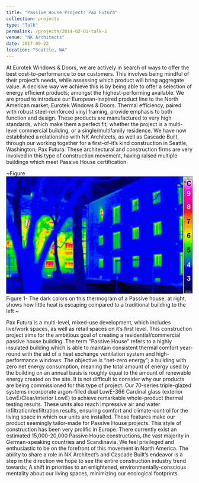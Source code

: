 ```yaml
---
title: "Passive House Project: Pax Futura"
collection: projects
type: "Talk"
permalink: /projects/2014-02-01-talk-2
venue: "NK Architects"
date: 2017-09-22
location: "Seattle, WA"
---
```



At Eurotek Windows & Doors, we are actively in search of ways to offer the best cost-to-performance to our customers. This involves being mindful of their project’s needs, while assessing which product will bring aggregate value. A decisive way we achieve this is by being able to offer a selection of energy efficient products; amongst the highest-performing available.
We are proud to introduce our European-inspired product line to the North American market; Eurotek Windows & Doors. Thermal efficiency, paired with robust steel-reinforced vinyl framing, provide emphasis to both function and design. These products are manufactured to very high standards, which make them a perfect fit; whether the project is a multi-level commercial building, or a single/multifamily residence.
We have now established a relationship with NK Architects, as well as Cascade Built, through our working together for a first-of-it’s kind construction in Seattle, Washington; Pax Futura. These architectural and construction firms are very involved in this type of construction movement, having raised multiple buildings which meet Passive House certification.

~Figure
![passivehouse](/images/passivehouse.png)
Figure 1- The dark colors on this thermogram of a Passive house, at right, shows how little heat is escaping compared to a traditional building to the left
~

Pax Futura is a multi-level, mixed-use development, which includes live/work spaces, as well as retail spaces on it’s first level. This construction project aims for the ambitious goal of creating a residential/commercial passive house building. The term “Passive House” refers to a highly insulated building which is able to maintain consistent thermal comfort year-round with the aid of a heat exchange ventilation system and high-performance windows. The objective is “net-zero energy”; a building with zero net energy consumption, meaning the total amount of energy used by the building on an annual basis is roughly equal to the amount of renewable energy created on the site.
	It is not difficult to consider why our products are being commissioned for this type of project. Our 70-series triple-glazed systems incorporate argon-filled dual LowE-366 Cardinal glass (exterior LowE/Clear/interior LowE) to achieve remarkable whole-product thermal testing results. These units also reach impressive air and water infiltration/exfiltration results, ensuring comfort and climate-control for the living space in which our units are installed. These features make our product seemingly tailor-made for Passive House projects.
This style of construction has been very prolific in Europe. There currently exist an estimated 15,000-20,000 Passive House constructions, the vast majority in German-speaking countries and Scandinavia. We feel privileged and enthusiastic to be on the forefront of this movement in North America. The ability to share a role in NK Architect’s and Cascade Built’s endeavor is a step in the direction we hope to see the entire construction industry trend towards; A shift in priorities to an enlightened, environmentally-conscious mentality about our living spaces, minimizing our ecological footprints.
